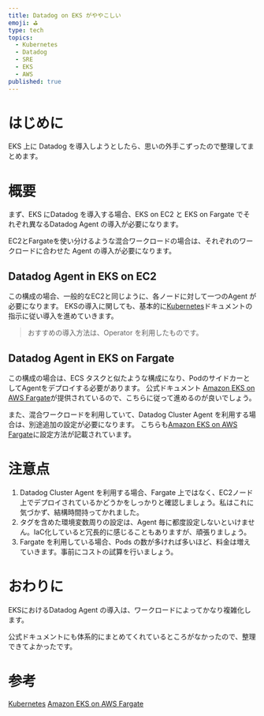 ```yaml
---
title: Datadog on EKS がややこしい
emoji: ⛳
type: tech
topics:
  - Kubernetes
  - Datadog
  - SRE
  - EKS
  - AWS
published: true
---
```

# はじめに
EKS 上に Datadog を導入しようとしたら、思いの外手こずったので整理してまとめます。

# 概要
まず、EKS にDatadog を導入する場合、EKS on EC2 と EKS on Fargate でそれぞれ異なるDatadog Agent の導入が必要になります。

EC2とFargateを使い分けるような混合ワークロードの場合は、それぞれのワークロードに合わせた Agent の導入が必要になります。

## Datadog Agent in EKS on EC2
この構成の場合、一般的なEC2と同じように、各ノードに対して一つのAgent が必要になります。
EKSの導入に関しても、基本的に[Kubernetes](https://docs.datadoghq.com/ja/containers/kubernetes/)ドキュメントの指示に従い導入を進めていきます。

> おすすめの導入方法は、Operator を利用したものです。

## Datadog Agent in EKS on Fargate 
この構成の場合は、ECS タスクと似たような構成になり、PodのサイドカーとしてAgentをデプロイする必要があります。
公式ドキュメント [Amazon EKS on AWS Fargate](https://docs.datadoghq.com/ja/integrations/eks_fargate/#%E3%82%A4%E3%83%B3%E3%82%B9%E3%83%88%E3%83%BC%E3%83%AB)が提供されているので、こちらに従って進めるのが良いでしょう。

また、混合ワークロードを利用していて、Datadog Cluster Agent を利用する場合は、別途追加の設定が必要になります。
こちらも[Amazon EKS on AWS Fargate](https://docs.datadoghq.com/ja/integrations/eks_fargate/#cluster-agent-%E3%81%BE%E3%81%9F%E3%81%AF-cluster-checks-runner-%E3%81%AE%E5%AE%9F%E8%A1%8C)に設定方法が記載されています。

# 注意点
1. Datadog Cluster Agent を利用する場合、Fargate 上ではなく、EC2ノード上でデプロイされているかどうかをしっかりと確認しましょう。私はこれに気づかず、結構時間持ってかれました。
2. タグを含めた環境変数周りの設定は、Agent 毎に都度設定しないといけません。IaC化していると冗長的に感じることもありますが、頑張りましょう。
3. Fargate を利用している場合、Pods の数が多ければ多いほど、料金は増えていきます。事前にコストの試算を行いましょう。

# おわりに
 EKSにおけるDatadog Agent の導入は、ワークロードによってかなり複雑化します。
 
 公式ドキュメントにも体系的にまとめてくれているところがなかったので、整理できてよかったです。

# 参考
[Kubernetes](https://docs.datadoghq.com/ja/containers/kubernetes/)
[Amazon EKS on AWS Fargate](https://docs.datadoghq.com/ja/integrations/eks_fargate/#%E3%82%A4%E3%83%B3%E3%82%B9%E3%83%88%E3%83%BC%E3%83%AB)
